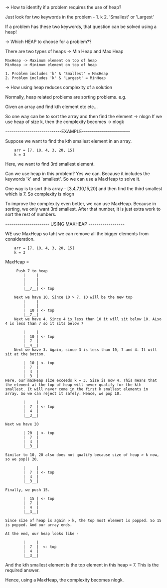 -> How to identify if a problem requires the use of heap?

Just look for two keywords in the problem -
    1. k
    2. 'Smallest' or 'Largest'

If a problem has these two keywords, that question can be solved using a heap!

-> Which HEAP to choose for a problem??

There are two types of heaps -> Min Heap and Max Heap

    MaxHeap -> Maximum element on top of heap
    MinHeap -> Minimum element on top of heap

    1. Problem includes 'k' & 'Smallest' = MaxHeap
    2. Problem includes 'k' & 'Largest' = MinHeap

-> How using heap reduces complexity of a solution

Normally, heap related problems are sorting problems. e.g.

Given an array and find kth element etc etc...

So one way can be to sort the array and then find the element -> nlogn
If we use heap of size k, then the complexity becomes -> nlogk



----------------------------EXAMPLE------------------------

Suppose we want to find the kth smallest element in an array.

        arr = [7, 10, 4, 3, 20, 15]
        k = 3

Here, we want to find 3rd smallest element. 

Can we use heap in this problem? Yes we can. Because it includes the keywords 'k' and 'smallest'. So we can use a MaxHeap to solve it.

One way is to sort this array - [3,4,7,10,15,20] and then find the third smallest which is 7. So complexity is nlogn

To improve the complexity even better, we can use MaxHeap. Because in sorting, we only want 3rd smallest. After that number, it is just extra work to sort the rest of numbers.

---------------------- USING MAXHEAP ------------------

WE use MaxHeap so taht we can remove all the bigger elements from consideration.

        arr = [7, 10, 4, 3, 20, 15]
        k = 3

MaxHeap = 

         Push 7 to heap
            |     |
            |     |
            |     |
            |__7__| <- top
        
        Next we have 10. Since 10 > 7, 10 will be the new top
            |     |
            |     |
            |  10 | <- top
            |__7__|
        Next we have 4. Since 4 is less than 10 it will sit below 10. ALso 4 is less than 7 so it sits below 7

            |     |
            |  10 | <- top
            |  7  |
            |__4__|
        Next we have 3. Again, since 3 is less than 10, 7 and 4. It will sit at the bottom. 

            |  10 | <- top
            |  7  | 
            |  4  |
            |__3__|
    Here, our maxHeap size exceeds k = 3. Size is now 4. This means that the element at the top of heap will never qualify for the kth smallest. It will never come in the first k smallest elements in array. So we can reject it safely. Hence, we pop 10. 

            |     |
            |  7  | <- top
            |  4  |
            |__3__| 

    Next we have 20

            | 20  | <- top
            |  7  | 
            |  4  |
            |__3__| 

    Similar to 10, 20 also does not qualify because size of heap > k now, so we pop() 20.

            |     |
            |  7  | <- top
            |  4  |
            |__3__|
    
    Finally, we push 15. 

            |  15 | <- top
            |  7  | 
            |  4  |
            |__3__|

    Since size of heap is again > k, the top most element is popped. So 15 is popped. And our array ends. 

    At the end, our heap looks like - 

            |     |
            |  7  |  <- top
            |  4  |
            |__3__|

And the kth smallest element is the top element in this heap = 7. This is the required answer.

Hence, using a MaxHeap, the complexity becomes nlogk. 
        
         







